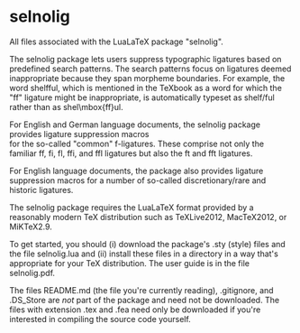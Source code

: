selnolig
========

All files associated with the LuaLaTeX package "selnolig". 

The selnolig package lets users suppress typographic ligatures based on predefined search patterns. 
The search patterns focus on ligatures deemed inappropriate because they span morpheme boundaries. 
For example, the word shelfful, which is mentioned in the TeXbook as a word for which the "ff" ligature 
might be inappropriate, is automatically typeset as shelf\/ful rather than as shel\mbox{ff}ul.

For English and German language documents, the selnolig package provides ligature suppression macros  
for the so-called "common" f-ligatures. These comprise not only the familiar ff, fi, fl, ffi, and ffl 
ligatures but also the ft and fft ligatures.

For English language documents, the package also provides ligature suppression macros for a number of 
so-called discretionary/rare and historic ligatures.

The selnolig package requires the LuaLaTeX format provided by a reasonably modern TeX distribution such 
as TeXLive2012, MacTeX2012, or MiKTeX2.9.

To get started, you should (i) download the package's .sty (style) files and the file selnolig.lua and 
(ii) install these files in a directory in a way that's appropriate for your TeX distribution. The user 
guide is in the file selnolig.pdf.

The files README.md (the file you're currently reading), .gitignore, and .DS_Store are *not* part of the 
package and need not be downloaded. The files with extension .tex and .fea need only be downloaded if
you're interested in compiling the source code yourself.
